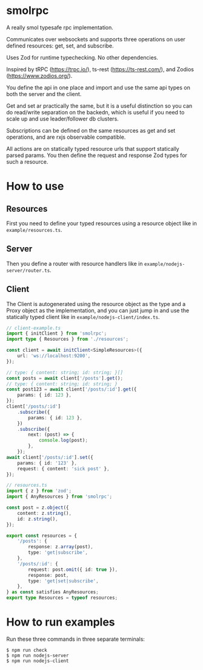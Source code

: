 # smolrpc

A really smol typesafe rpc implementation.

Communicates over websockets and supports three operations on user defined resources: get, set, and subscribe.

Uses Zod for runtime typechecking. No other dependencies.

Inspired by tRPC (https://trpc.io/), ts-rest (https://ts-rest.com/), and Zodios (https://www.zodios.org/).

You define the api in one place and import and use the same api types on both the server and the client.

Get and set ar practically the same, but it is a useful distinction so you can do read/write separation on the backedn, which is useful if you need to scale up and use leader/follower db clusters.

Subscriptions can be defined on the same resources as get and set operations, and are rxjs observable compatible.

All actions are on statically typed resource urls that support statically parsed params. You then define the request and response Zod types for such a resource.

# How to use

## Resources
First you need to define your typed resources using a resource object like in `example/resources.ts`.

## Server
Then you define a router with resource handlers like in `example/nodejs-server/router.ts`.

## Client
The Client is autogenerated using the resource object as the type and a Proxy object as the implementation, and you can just jump in and use the statically typed client like in `example/nodejs-client/index.ts`.

```ts
// client-example.ts
import { initClient } from 'smolrpc';
import type { Resources } from './resources';

const client = await initClient<SimpleResources>({
	url: 'ws://localhost:9200',
});

// type: { content: string; id: string; }[]
const posts = await client['/posts'].get();
// type: { content: string; id: string; }
const post123 = await client['/posts/:id'].get({
	params: { id: 123 },
});
client['/posts/:id']
	.subscribe({
		params: { id: 123 },
	})
	.subscribe({
		next: (post) => {
			console.log(post);
		},
	});
await client['/posts/:id'].set({
	params: { id: '123' },
	request: { content: 'sick post' },
});
```

```ts
// resources.ts
import { z } from 'zod';
import { AnyResources } from 'smolrpc';

const post = z.object({
	content: z.string(),
	id: z.string(),
});

export const resources = {
	'/posts': {
		response: z.array(post),
		type: 'get|subscribe',
	},
	'/posts/:id': {
		request: post.omit({ id: true }),
		response: post,
		type: 'get|set|subscribe',
	},
} as const satisfies AnyResources;
export type Resources = typeof resources;
```

# How to run examples

Run these three commands in three separate terminals:
```
$ npm run check
$ npm run nodejs-server
$ npm run nodejs-client
```
